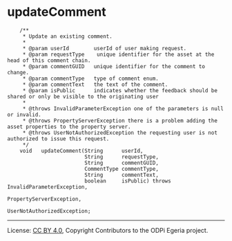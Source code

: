 <!-- SPDX-License-Identifier: CC-BY-4.0 -->
<!-- Copyright Contributors to the ODPi Egeria project. -->

# updateComment

```
    /**
     * Update an existing comment.
     *
     * @param userId        userId of user making request.
     * @param requestType    unique identifier for the asset at the head of this comment chain.
     * @param commentGUID   unique identifier for the comment to change.
     * @param commentType   type of comment enum.
     * @param commentText   the text of the comment.
     * @param isPublic      indicates whether the feedback should be shared or only be visible to the originating user
     *
     * @throws InvalidParameterException one of the parameters is null or invalid.
     * @throws PropertyServerException there is a problem adding the asset properties to the property server.
     * @throws UserNotAuthorizedException the requesting user is not authorized to issue this request.
     */
    void   updateComment(String      userId,
                         String      requestType,
                         String      commentGUID,
                         CommentType commentType,
                         String      commentText,
                         boolean     isPublic) throws InvalidParameterException,
                                                      PropertyServerException,
                                                      UserNotAuthorizedException;
```




----
License: [CC BY 4.0](https://creativecommons.org/licenses/by/4.0/),
Copyright Contributors to the ODPi Egeria project.